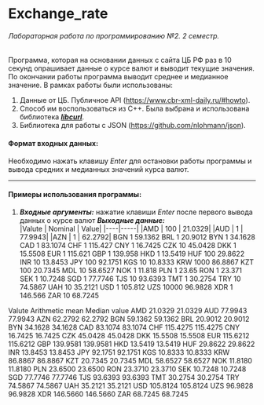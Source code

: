 # Exchange_rate
###### Лабораторная работа по программированию №2. 2 семестр.

Программа, которая на основании данных с сайта ЦБ РФ раз в 10 секунд
опрашивает данные о курсе валют и выводит текущие значения.
По окончании работы программа выводит среднее и медианное значение.
В рамках работы были использованы:
1. Данные от ЦБ. Публичное API (https://www.cbr-xml-daily.ru/#howto).
2. Способ им воспользоваться из С++. Была выбрана и использована библиотека [___libcurl___](https://curl.se/libcurl/).
3. Библиотека для работы с JSON (https://github.com/nlohmann/json).

#### Формат входных данных:
Необходимо нажать клавишу _Enter_ для остановки работы программы и вывода средних и медианных значений курса валют.

---
#### Примеры использования программы:
1. ___Входные аргументы:___ нажатие клавиши _Enter_ после первого вывода данных о курсе валют
___Выходные данные:___  
|Valute | Nominal | Value|
|----|-----|
|AMD   |  100  |    21.0329|
|AUD   |  1     |   77.9943|
|AZN   |  1     |   62.2792|
BGN     1        59.1362
BRL     1        20.9012
BYN     1        34.1628
CAD     1        83.1074
CHF     1        115.427
CNY     1        16.7425
CZK     10       45.0428
DKK     1        15.5508
EUR     1        115.621
GBP     1        139.958
HKD     1        13.5419
HUF     100      29.8622
INR     10       13.8453
JPY     100      92.1751
KGS     10       10.8333
KRW     1000     86.8867
KZT     100      20.7345
MDL     10       58.6527
NOK     1        11.818
PLN     1        23.65
RON     1        23.371
SEK     1        10.7248
SGD     1        77.7746
TJS     10       93.6393
TMT     1        30.2754
TRY     10       74.5867
UAH     10       35.2121
USD     1        105.812
UZS     10000    96.9828
XDR     1        146.566
ZAR     10       68.7245

Valute  Arithmetic mean  Median value
AMD     21.0329          21.0329
AUD     77.9943          77.9943
AZN     62.2792          62.2792
BGN     59.1362          59.1362
BRL     20.9012          20.9012
BYN     34.1628          34.1628
CAD     83.1074          83.1074
CHF     115.4275         115.4275
CNY     16.7425          16.7425
CZK     45.0428          45.0428
DKK     15.5508          15.5508
EUR     115.6212         115.6212
GBP     139.9581         139.9581
HKD     13.5419          13.5419
HUF     29.8622          29.8622
INR     13.8453          13.8453
JPY     92.1751          92.1751
KGS     10.8333          10.8333
KRW     86.8867          86.8867
KZT     20.7345          20.7345
MDL     58.6527          58.6527
NOK     11.8180          11.8180
PLN     23.6500          23.6500
RON     23.3710          23.3710
SEK     10.7248          10.7248
SGD     77.7746          77.7746
TJS     93.6393          93.6393
TMT     30.2754          30.2754
TRY     74.5867          74.5867
UAH     35.2121          35.2121
USD     105.8124         105.8124
UZS     96.9828          96.9828
XDR     146.5660         146.5660
ZAR     68.7245          68.7245